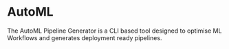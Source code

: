 # AutoML
The AutoML Pipeline Generator is a CLI based tool designed to optimise ML Workflows and generates deployment ready pipelines.
